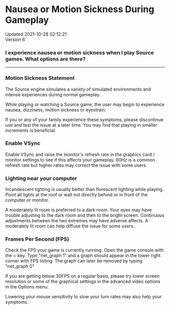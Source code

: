 # Nausea or Motion Sickness During Gameplay
Updated 2021-10-28 02:12:21  
Version 6  

### I experience nausea or motion sickness when I play Source games.  What options are there?
  
  
---
  
  ### Motion Sickness Statement
The Source engine simulates a variety of simulated environments and intense experiences during normal gameplay.  
  
While playing or watching a Source game, the user may begin to experience nausea, dizziness, motion sickness or eyestrain.  
  
If you or any of your family experience these symptoms, please discontinue use and test the issue at a later time.  You may find that playing in smaller increments is beneficial.  
### Enable VSync
Enable VSync and raise the monitor's refresh rate in the graphics card / monitor settings to see if this affects your gameplay. 60Hz  is a common refresh rate but higher rates may correct the issue with some users.  
  
  
### Lighting near your computer
Incandescent lighting is usually better than florescent lighting while playing. Point all lights at the roof or wall not directly behind or in front of the computer or monitor.  
  
A moderately lit room is preferred to a dark room.  Your eyes may have trouble adjusting to the dark room and then to the bright screen.  Continuous adjustments between the two extremes may have adverse affects.  A moderately lit room can help diffuse the issue for some users.  
  
  
### Frames Per Second (FPS)
Check the FPS your game is currently running.  Open the game console with the ~ key. Type "net_graph 1" and a graph should appear in the lower right corner with FPS listing. The graph can later be removed by typing "net_graph 0"  
  
If you are getting below 30FPS on a regular basis, please try lower screen resolution or some of the graphical settings in the advanced video options in the Options menu.  
  
Lowering your mouse sensitivity to slow your turn rates may also help your symptoms.